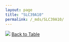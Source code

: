 ```yaml
---
layout: page
title: "SLC39A10"
permalink: /_mds/SLC39A10/
---
```


![](../../alns_9.28.22/aln_5HSAA100204_0.987.png?raw=true
)
[Back to Table](../../display)
